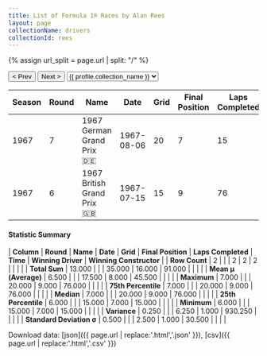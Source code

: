 ```yaml
---
title: List of Formula 1® Races by Alan Rees
layout: page
collectionName: drivers
collectionId: rees
---
```


{% assign url_split = page.url | split: "/" %}
<div id="collection-navigation">
<button onclick="selector.options[selector.selectedIndex-1].value && (window.location = selector.options[selector.selectedIndex-1].value);">&lt; Prev</button>
<button onclick="selector.options[selector.selectedIndex+1].value && (window.location = selector.options[selector.selectedIndex+1].value);">Next &gt;</button>
<select id="selector" onchange="this.options[this.selectedIndex].value && (window.location = this.options[this.selectedIndex].value);">
  {% for collectionId in site.data[page.collectionName].refs %}
    {% if collectionId == page.collectionId %}
      {% assign selected = "selected" %}
    {% else %}
      {% assign selected = "" %}
    {% endif %}
    {% assign profile = site.data[page.collectionName][collectionId].profile %}
    <option value="/f1/{{ page.collectionName }}/{{ collectionId }}/{{ url_split[4] }}" {{ selected }}>{{ profile.collection_name }}</option>
  {% endfor %}
</select>
</div>

| Season | Round | Name | Date | Grid | Final Position | Laps Completed | Time | Winning Driver | Winning Constructor |
|--|--|--|--|--|--|--|--|--|--|
| 1967 | 7 | 1967 German Grand Prix 🇩🇪 | 1967-08-06 | 20 | 7 | 15 | +8:47.9 | Denny Hulme 🇳🇿 | Brabham-Repco 🇬🇧 |
| 1967 | 6 | 1967 British Grand Prix 🇬🇧 | 1967-07-15 | 15 | 9 | 76 |   | Jim Clark 🇬🇧 | Lotus-Ford 🇬🇧 |

#### Statistic Summary

| **Column** | **Round** | **Name** | **Date** | **Grid** | **Final Position** | **Laps Completed** | **Time** | **Winning Driver** | **Winning Constructor** |
| **Row Count** | 2 |  |  | 2 | 2 | 2 |  |  |  |
| **Total Sum** | 13.000 |  |  | 35.000 | 16.000 | 91.000 |  |  |  |
| **Mean μ (Average)** | 6.500 |  |  | 17.500 | 8.000 | 45.500 |  |  |  |
| **Maximum** | 7.000 |  |  | 20.000 | 9.000 | 76.000 |  |  |  |
| **75th Percentile** | 7.000 |  |  | 20.000 | 9.000 | 76.000 |  |  |  |
| **Median** | 7.000 |  |  | 20.000 | 9.000 | 76.000 |  |  |  |
| **25th Percentile** | 6.000 |  |  | 15.000 | 7.000 | 15.000 |  |  |  |
| **Minimum** | 6.000 |  |  | 15.000 | 7.000 | 15.000 |  |  |  |
| **Variance** | 0.250 |  |  | 6.250 | 1.000 | 930.250 |  |  |  |
| **Standard Deviation σ** | 0.500 |  |  | 2.500 | 1.000 | 30.500 |  |  |  |

Download data: [json]({{ page.url | replace:'.html','.json' }}), [csv]({{ page.url | replace:'.html','.csv' }})

